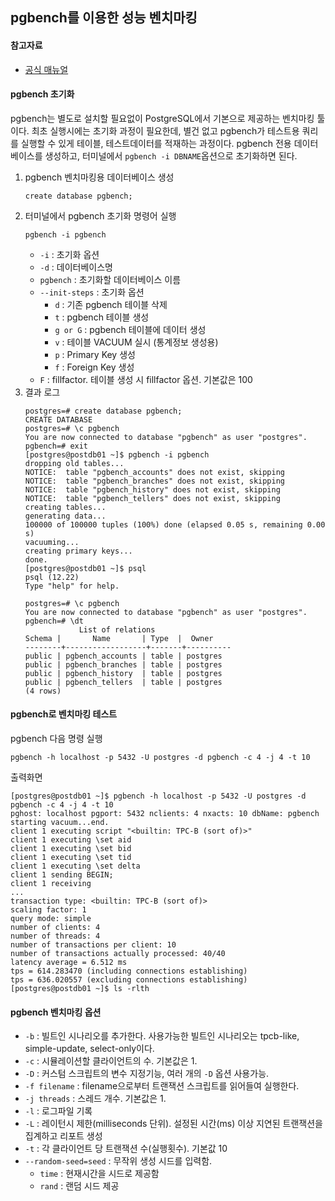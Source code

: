 ## pgbench를 이용한 성능 벤치마킹
#### 참고자료
- [공식 매뉴얼](https://www.postgresql.org/docs/current/pgbench.html)

#### pgbench 초기화
pgbench는 별도로 설치할 필요없이 PostgreSQL에서 기본으로 제공하는 벤치마킹 툴이다. 최초 실행시에는 초기화 과정이 필요한데, 별건 없고 pgbench가 테스트용 쿼리를 실행할 수 있게 테이블, 테스트데이터를 적재하는 과정이다. pgbench 전용 데이터베이스를 생성하고, 터미널에서 `pgbench -i DBNAME`옵션으로 초기화하면 된다.
1. pgbench 벤치마킹용 데이터베이스 생성
    ```
    create database pgbench;
    ```
2. 터미널에서 pgbench 초기화 명령어 실행
    ```
    pgbench -i pgbench
    ```
    - `-i` : 초기화 옵션
    - `-d` : 데이터베이스명
    - `pgbench` : 초기화할 데이터베이스 이름    
    - `--init-steps` : 초기화 옵션
        - `d` : 기존 pgbench 테이블 삭제
        - `t` : pgbench 테이블 생성
        - `g or G` : pgbench 테이블에 데이터 생성
        - `v` : 테이블 VACUUM 실시 (통계정보 생성용)
        - `p` : Primary Key 생성
        - `f` : Foreign Key 생성
    - `F` : fillfactor. 테이블 생성 시 fillfactor 옵션. 기본값은 100
3. 결과 로그
    ```
    postgres=# create database pgbench;
    CREATE DATABASE
    postgres=# \c pgbench
    You are now connected to database "pgbench" as user "postgres".
    pgbench=# exit
    [postgres@postdb01 ~]$ pgbench -i pgbench
    dropping old tables...
    NOTICE:  table "pgbench_accounts" does not exist, skipping
    NOTICE:  table "pgbench_branches" does not exist, skipping
    NOTICE:  table "pgbench_history" does not exist, skipping
    NOTICE:  table "pgbench_tellers" does not exist, skipping
    creating tables...
    generating data...
    100000 of 100000 tuples (100%) done (elapsed 0.05 s, remaining 0.00 s)
    vacuuming...
    creating primary keys...
    done.
    [postgres@postdb01 ~]$ psql
    psql (12.22)
    Type "help" for help.

    postgres=# \c pgbench
    You are now connected to database "pgbench" as user "postgres".
    pgbench=# \dt
                List of relations
    Schema |       Name       | Type  |  Owner
    --------+------------------+-------+----------
    public | pgbench_accounts | table | postgres
    public | pgbench_branches | table | postgres
    public | pgbench_history  | table | postgres
    public | pgbench_tellers  | table | postgres
    (4 rows)
    ```

#### pgbench로 벤치마킹 테스트
pgbench 다음 명령 실행
```
pgbench -h localhost -p 5432 -U postgres -d pgbench -c 4 -j 4 -t 10    
```
출력화면
```
[postgres@postdb01 ~]$ pgbench -h localhost -p 5432 -U postgres -d pgbench -c 4 -j 4 -t 10
pghost: localhost pgport: 5432 nclients: 4 nxacts: 10 dbName: pgbench
starting vacuum...end.
client 1 executing script "<builtin: TPC-B (sort of)>"
client 1 executing \set aid
client 1 executing \set bid
client 1 executing \set tid
client 1 executing \set delta
client 1 sending BEGIN;
client 1 receiving
...
transaction type: <builtin: TPC-B (sort of)>
scaling factor: 1
query mode: simple
number of clients: 4
number of threads: 4
number of transactions per client: 10
number of transactions actually processed: 40/40
latency average = 6.512 ms
tps = 614.283470 (including connections establishing)
tps = 636.020557 (excluding connections establishing)
[postgres@postdb01 ~]$ ls -rlth
```

#### pgbench 벤치마킹 옵션
- `-b` : 빌트인 시나리오를 추가한다. 사용가능한 빌트인 시나리오는 tpcb-like, simple-update, select-only이다.
- `-c` : 시뮬레이션할 클라이언트의 수. 기본값은 1.
- `-D` : 커스텀 스크립트의 변수 지정기능, 여러 개의 `-D` 옵션 사용가능.
- `-f filename` : filename으로부터 트랜잭션 스크립트를 읽어들여 실행한다.
- `-j threads` : 스레드 개수. 기본값은 1.
- `-l` : 로그파일 기록
- `-L` : 레이턴시 제한(milliseconds 단위). 설정된 시간(ms) 이상 지연된 트랜잭션을 집계하고 리포트 생성
- `-t` : 각 클라이언트 당 트랜잭션 수(실행횟수). 기본값 10
- `--random-seed=seed` : 무작위 생성 시드를 입력함. 
  - `time` : 현재시간을 시드로 제공함
  - `rand` : 랜덤 시드 제공
 
